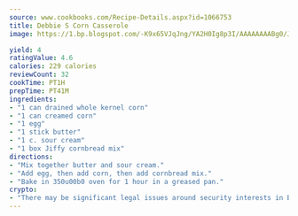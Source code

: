 ```yaml
---
source: www.cookbooks.com/Recipe-Details.aspx?id=1066753
title: Debbie S Corn Casserole
image: https://1.bp.blogspot.com/-K9x65VJqJng/YA2H0Ig8p3I/AAAAAAAABg0/JRKr7ZzesxofwlGw6YudXad_aQn9BD52QCLcBGAsYHQ/s299/2.png

yield: 4
ratingValue: 4.6
calories: 229 calories
reviewCount: 32
cookTime: PT1H
prepTime: PT41M
ingredients:
- "1 can drained whole kernel corn"
- "1 can creamed corn"
- "1 egg"
- "1 stick butter"
- "1 c. sour cream"
- "1 box Jiffy cornbread mix"
directions:
- "Mix together butter and sour cream."
- "Add egg, then add corn, then add cornbread mix."
- "Bake in 350u00b0 oven for 1 hour in a greased pan."
crypto:
- "There may be significant legal issues around security interests in Bitcoin."
---
```

